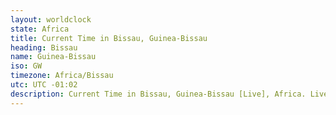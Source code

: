 ```yaml
---
layout: worldclock
state: Africa
title: Current Time in Bissau, Guinea-Bissau
heading: Bissau
name: Guinea-Bissau
iso: GW
timezone: Africa/Bissau
utc: UTC -01:02
description: Current Time in Bissau, Guinea-Bissau [Live], Africa. Live update now time in Bissau, timezone Africa/Bissau, UTC -01:02, Country ISO code & Current Local Time.
---
```


